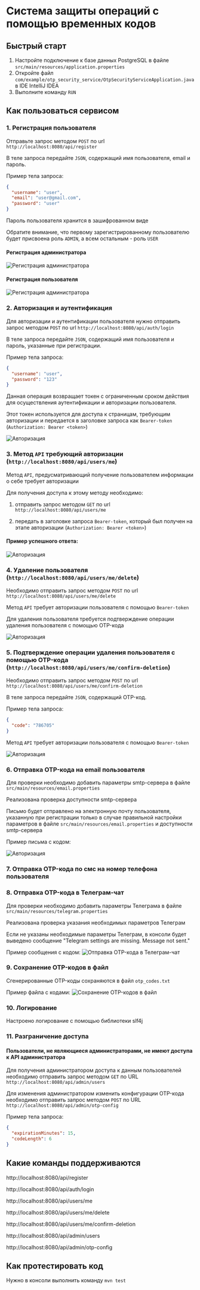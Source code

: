 # Система защиты операций с помощью временных кодов

## Быстрый старт

1. Настройте подключение к базе данных PostgreSQL в файле `src/main/resources/application.properties`
2. Откройте файл `com/example/otp_security_service/OtpSecurityServiceApplication.java` в IDE IntelliJ IDEA
3. Выполните команду `RUN`

## Как пользоваться сервисом

### 1. Регистрация пользователя

Отправьте запрос методом `POST` по url `http://localhost:8080/api/register`

В теле запроса передайте `JSON`, содержащий имя пользователя, email и пароль.

Пример тела запроса:

```json
{
  "username": "user",
  "email": "user@gmail.com",
  "password": "user"
}
```
Пароль пользователя хранится в зашифрованном виде

Обратите внимание, что первому зарегистрированному пользователю будет присвоена роль `ADMIN`, а всем остальным - роль `USER`

#### Регистрация администратора
![Регистрация администратора](img/register-admin.png)

#### Регистрация пользователя
![Регистрация администратора](img/register-user.png)

### 2. Авторизация и аутентификация

Для авторизации и аутентификации пользователя нужно отправить запрос методом `POST` по url `http://localhost:8080/api/auth/login`

В теле запроса передайте `JSON`, содержащий имя пользователя и пароль, указанные при регистрации.

Пример тела запроса:

```json
{
  "username": "user",
  "password": "123"
}
```

Данная операция возвращает токен с ограниченным сроком действия для осуществления аутентификации и авторизации пользователя.

Этот токен используется для доступа к страницам, требующим авторизации и передается в заголовке запроса как `Bearer-token` (`Authorization: Bearer <token>`)

![Авторизация](img/auth.png)

### 3. Метод `API` требующий авторизации (`http://localhost:8080/api/users/me`)

Метод `API`, предусматривающий получение пользователем информации о себе требует авторизации

Для получения доступа к этому методу необходимо:

1) отправить запрос методом `GET` по url `http://localhost:8080/api/users/me`

2) передать в заголовке запроса `Bearer-token`, который был получен на этапе авторизации (`Authorization: Bearer <token>`)

#### Пример успешного ответа:

![Авторизация](img/me-access-success.png)

### 4. Удаление пользователя (`http://localhost:8080/api/users/me/delete`)

Необходимо отправить запрос методом `POST` по url `http://localhost:8080/api/users/me/delete`

Метод `API` требует авторизации пользователя с помощью `Bearer-token`

Для удаления пользователя требуется подтверждение операции удаления пользователя с помощью OTP-кода

![Авторизация](img/me-delete.png)

### 5. Подтверждение операции удаления пользователя с помощью OTP-кода (`http://localhost:8080/api/users/me/confirm-deletion`)

Необходимо отправить запрос методом `POST` по url `http://localhost:8080/api/users/me/confirm-deletion`

В теле запроса передайте `JSON`, содержащий OTP-код.

Пример тела запроса:

```json
{
  "code": "786705"
}
```

Метод `API` требует авторизации пользователя с помощью `Bearer-token`

![Авторизация](img/me-confitm-deletion.png)

### 6. Отправка OTP-кода на email пользователя

Для проверки необходимо добавить параметры smtp-сервера в файле `src/main/resources/email.properties`

Реализована проверка доступности smtp-сервера

Письмо будет отправлено на электронную почту пользователя, указанную при регистрации только в случае правильной настройки параметров в файле `src/main/resources/email.properties` и доступности smtp-сервера

Пример письма с кодом:

![Авторизация](img/mail-send.png)

### 7. Отправка OTP-кода по смс на номер телефона пользователя

### 8. Отправка OTP-кода в Телеграм-чат

Для проверки необходимо добавить параметры Телеграма в файле `src/main/resources/telegram.properties`

Реализована проверка указания необходимых параметров Телеграм

Если не указаны необходимые параметры Телеграм, в консоли будет выведено сообщение "Telegram settings are missing. Message not sent."

Пример сообщения с кодом:
![Отправка OTP-кода в Телеграм-чат](img/telegram-send.png)

### 9. Сохранение OTP-кодов в файл

Сгенерированные OTP-коды сохраняются в файл `otp_codes.txt`

Пример файла с кодами:
![Сохранение OTP-кодов в файл](img/saving-codes-to-file.png)

### 10. Логирование

Настроено логирование с помощью библиотеки slf4j

### 11. Разграничение доступа

#### Пользователи, не являющиеся администраторами, не имеют доступа к API администратора

Для получения администратором доступа к данным пользователей необходимо отправить запрос методом `GET` по URL `http://localhost:8080/api/admin/users`

Для изменения администратором изменить конфигурации OTP-кода необходимо отправить запрос методом `POST` по URL `http://localhost:8080/api/admin/otp-config`

Пример тела запроса:
```json
{
  "expirationMinutes": 15,
  "codeLength": 6
}
```

## Какие команды поддерживаются

http://localhost:8080/api/register

http://localhost:8080/api/auth/login

http://localhost:8080/api/users/me

http://localhost:8080/api/users/me/delete

http://localhost:8080/api/users/me/confirm-deletion

http://localhost:8080/api/admin/users

http://localhost:8080/api/admin/otp-config

## Как протестировать код

Нужно в консоли выполнить команду `mvn test`
